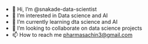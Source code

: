 - 👋 Hi, I’m @snakade-data-scientist
- 👀 I’m interested in Data science and AI
- 🌱 I’m currently learning dta science and AI
- 💞️ I’m looking to collaborate on data science projects 
- 📫 How to reach me pharmasachin3@gmail.com

<!---
snakade-data-scientist/snakade-data-scientist is a ✨ special ✨ repository because its `README.md` (this file) appears on your GitHub profile.
You can click the Preview link to take a look at your changes.
--->
